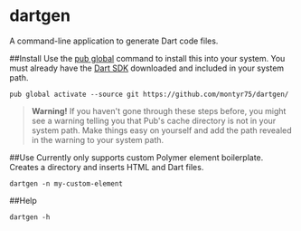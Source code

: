 # dartgen
A command-line application to generate Dart code files.

##Install
Use the [pub global](https://www.dartlang.org/tools/pub/cmd/pub-global.html) command to install this into your system. You must already have the [Dart SDK](https://www.dartlang.org/downloads/) downloaded and included in your system path.

    pub global activate --source git https://github.com/montyr75/dartgen/

>**Warning!**
>If you haven't gone through these steps before, you might see a warning telling you that Pub's cache directory is not in your system path. Make things easy on yourself and add the path revealed in the warning to your system path.

##Use
Currently only supports custom Polymer element boilerplate. Creates a directory and inserts HTML and Dart files.

    dartgen -n my-custom-element

##Help

    dartgen -h
    
